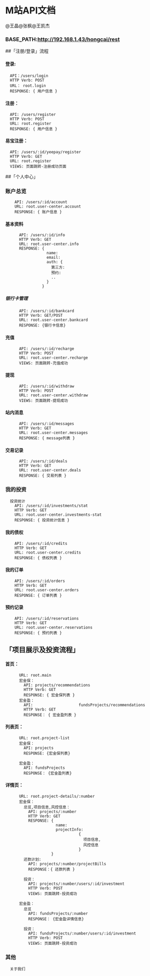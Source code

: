 # M站API文档
@王晶@张枫@王凯杰

### BASE_PATH:http://192.168.1.43/hongcai/rest

##「注册/登录」流程
   #### 登录:
      API：/users/login
      HTTP Verb: POST
      URL： root.login
      RESPONSE: { 用户信息 }

   #### 注册：
      API: /users/register
      HTTP Verb: POST
      URL: root.register
      RESPONSE: { 用户信息 }

   #### 易宝注册：

      API: /users/:id/yeepay/register
      HTTP Verb: GET
      URL: root.register
      VIEWS: 页面跳转-注册成功页面


  ##「个人中心」
   ### 账户总览

        API: /users/:id/account
        URL: root.user-center.account
        RESPONSE: { 账户信息 }


   #### 基本资料
          API: /users/:id/info
          HTTP Verb: GET
          URL: root.user-center.info
          RESPONSE: {
                      name:
                      email:
                      auth: {
                        第三方:
                        预约:
                        ..
                      }
                    }
   #####   银行卡管理
          API: /users/:id/bankcard
          HTTP Verb: GET/POST
          URL: root.user-center.bankcard
          RESPONSE: {银行卡信息}

  ####    充值
          API: /users/:id/recharge
          HTTP Verb: POST
          URL: root.user-center.recharge
          VIEWS: 页面跳转-充值成功
  ####    提现
          API: /users/:id/withdraw
          HTTP Verb: POST
          URL: root.user-center.withdraw
          VIEWS: 页面跳转-提现成功

  ####    站内消息
          API: /users/:id/messages
          HTTP Verb: GET
          URL: root.user-center.messages
          RESPONSE: { message列表 }

  ####    交易记录
          API: /users/:id/deals
          HTTP Verb: GET
          URL: root.user-center.deals
          RESPONSE: { 交易列表 }

 ###   我的投资
      投资统计
        API: /users/:id/investments/stat
        HTTP Verb: GET
        URL: root.user-center.investments-stat
        RESPONSE: { 投资统计信息 }
 ####     我的债权
        API: /users/:id/credits
        HTTP Verb: GET
        URL: root.user-center.credits
        RESPONSE: { 债权列表 }

 ####     我的订单
        API: /users/:id/orders
        HTTP Verb: GET
        URL: root.user-center.orders
        RESPONSE: { 订单列表 }
 ####     预约记录
        API: /users/:id/reservations
        HTTP Verb: GET
        URL: root.user-center.reservations
        RESPONSE: { 预约列表 }



 ##   「项目展示及投资流程」
 ####       首页：
          URL: root.main
          宏金保：
            API: projects/recommendations
            HTTP Verb: GET
            RESPONSE: { 宏金保列表 }
          宏金盈：
            API:                    fundsProjects/recommendations
            HTTP Verb: GET
            RESPONSE： { 宏金盈列表 }

 #### 列表页：
          URL: root.project-list
          宏金保：
            API: projects
            RESPONSE: {宏金保列表}

          宏金盈：
            API: fundsProjects
            RESPONSE： {宏金盈列表}

 #### 详情页：
          URL: root.project-details/:number
          宏金保：
            总览,项目信息,风控信息：
              API: projects/:number
              HTTP Verb: GET
              RESPONSE: {
                          name:
                          projectInfo:
                                    {
                                      项目信息,
                                      风控信息
                                    }
                        }
            还款计划:
              API: projects/:number/projectBills
              RESPONSE：{ 还款列表 }

            投资：
              API: projects/:number/users/:id/investment
              HTTP Verb: POST
              VIEWS: 页面跳转-投资成功

          宏金盈：
            总览
              API: fundsProjects/:number
              RESPONSE： {宏金盈详情信息}

            投资：
              API: fundsProjects/:number/users/:id/investment
              HTTP Verb: POST
              VIEWS: 页面跳转-投资成功
  ### 其他
      关于我们



